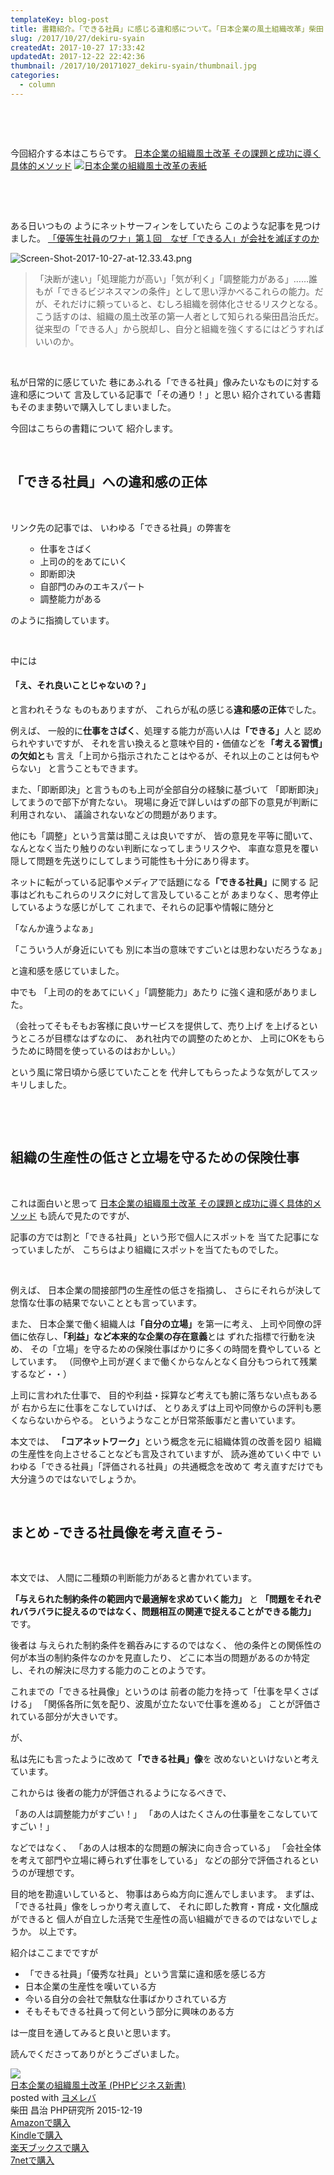 ```yaml
---
templateKey: blog-post
title: 書籍紹介。「できる社員」に感じる違和感について。「日本企業の風土組織改革」柴田 昌治
slug: /2017/10/27/dekiru-syain
createdAt: 2017-10-27 17:33:42
updatedAt: 2017-12-22 22:42:36
thumbnail: /2017/10/20171027_dekiru-syain/thumbnail.jpg
categories:
  - column
---
```


&nbsp;

&nbsp;

今回紹介する本はこちらです。
<a href="http://amzn.to/2hd3wXe">日本企業の組織風土改革 その課題と成功に導く具体的メソッド</a>
<a href="https://www.amazon.co.jp/dp/B019OQ2HR4/ref=as_li_ss_il?_encoding=UTF8&amp;btkr=1&amp;linkCode=li2&amp;tag=llg01-22&amp;linkId=8105d69f6b1235cc782bceb79338695a" target="_blank" rel="noopener noreferrer"><img src="//ws-fe.amazon-adsystem.com/widgets/q?_encoding=UTF8&amp;ASIN=B019OQ2HR4&amp;Format=_SL160_&amp;ID=AsinImage&amp;MarketPlace=JP&amp;ServiceVersion=20070822&amp;WS=1&amp;tag=llg01-22" border="0" alt="日本企業の組織風土改革の表紙"/></a><img style="border: none !important; margin: 0px !important;" src="https://ir-jp.amazon-adsystem.com/e/ir?t=llg01-22&amp;l=li2&amp;o=9&amp;a=B019OQ2HR4" alt="" width="1" height="1" border="0" />

&nbsp;

&nbsp;

ある日いつもの
ようにネットサーフィンをしていたら
このような記事を見つけました。
<a href="http://shuchi.php.co.jp/the21/detail/2881">「優等生社員のワナ」第１回　なぜ「できる人」が会社を滅ぼすのか</a>

<img class="post-image" src="https://statics.ver-1-0.net/uploads/2017/10/20171027_dekiru-syain/Screen-Shot-2017-10-27-at-12.33.43.png" alt="Screen-Shot-2017-10-27-at-12.33.43.png"/>
<blockquote>「決断が速い」「処理能力が高い」「気が利く」「調整能力がある」……誰もが「できるビジネスマンの条件」として思い浮かべるこれらの能力。だが、それだけに頼っていると、むしろ組織を弱体化させるリスクとなる。こう話すのは、組織の風土改革の第一人者として知られる柴田昌治氏だ。従来型の「できる人」から脱却し、自分と組織を強くするにはどうすればいいのか。</blockquote>
&nbsp;

私が日常的に感じていた
巷にあふれる「できる社員」像みたいなものに対する違和感について
言及している記事で「その通り！」と思い
紹介されている書籍もそのまま勢いで購入してしまいました。

今回はこちらの書籍について
紹介します。

<div class="adsense-double-rect"></div>

&nbsp;
<h2 class="chapter">「できる社員」への違和感の正体</h2>
&nbsp;

リンク先の記事では、
いわゆる「できる社員」の弊害を
<ul>
 	<li style="list-style-type: none;">
<ul>
 	<li>仕事をさばく</li>
 	<li>上司の的をあてにいく</li>
 	<li>即断即決</li>
 	<li>自部門のみのエキスパート</li>
 	<li>調整能力がある</li>
</ul>
</li>
</ul>
のように指摘しています。

&nbsp;

中には
<h4>「え、それ良いことじゃないの？」</h4>
と言われそうな
ものもありますが、
これらが私の感じる<strong>違和感の正体</strong>でした。

例えば、
一般的に<strong>仕事をさばく</strong>、処理する能力が高い人は<strong>「できる」</strong>人と
認められやすいですが、
それを言い換えると意味や目的・価値などを<strong>「考える習慣」の欠如と</strong>も
言え「上司から指示されたことはやるが、それ以上のことは何もやらない」
と言うこともできます。

また、「即断即決」と言うものも上司が全部自分の経験に基づいて
「即断即決」してまうので部下が育たない。
現場に身近で詳しいはずの部下の意見が判断に利用されない、
議論されないなどの問題があります。

他にも「調整」という言葉は聞こえは良いですが、
皆の意見を平等に聞いて、なんとなく当たり触りのない判断になってしまうリスクや、
率直な意見を覆い隠して問題を先送りにしてしまう可能性も十分にあり得ます。

ネットに転がっている記事やメディアで話題になる<strong>「できる社員」</strong>に関する
記事はどれもこれらのリスクに対して言及していることが
あまりなく、思考停止しているような感じがして
これまで、それらの記事や情報に随分と

「なんか違うよなぁ」

「こういう人が身近にいても
別に本当の意味ですごいとは思わないだろうなぁ」

と違和感を感じていました。

中でも
「上司の的をあてにいく」「調整能力」あたり
に強く違和感がありました。

（会社ってそもそもお客様に良いサービスを提供して、売り上げ
を上げるというところが目標なはずなのに、
あれ社内での調整のためとか、
上司にOKをもらうために時間を使っているのはおかしい。）

という風に常日頃から感じていたことを
代弁してもらったような気がしてスッキリしました。

&nbsp;

&nbsp;
<h2 class="chapter">組織の生産性の低さと立場を守るための保険仕事</h2>
&nbsp;

これは面白いと思って
<a href="http://amzn.to/2hd3wXe">日本企業の組織風土改革 その課題と成功に導く具体的メソッド</a>
も読んで見たのですが、

記事の方では割と「できる社員」という形で個人にスポットを
当てた記事になっていましたが、
こちらはより組織にスポットを当てたものでした。

&nbsp;

例えば、
日本企業の間接部門の生産性の低さを指摘し、
さらにそれらが決して怠惰な仕事の結果でないこととも言っています。

また、
日本企業で働く組織人は<strong>「自分の立場」</strong>を第一に考え、
上司や同僚の評価に依存し、<strong>「利益」など本来的な企業の存在意義</strong>とは
ずれた指標で行動を決め、
その「立場」を守るための保険仕事ばかりに多くの時間を費やしている
としています。
（同僚や上司が遅くまで働くからなんとなく自分もつられて残業するなど・・）

上司に言われた仕事で、
目的や利益・採算など考えても腑に落ちない点もあるが
右から左に仕事をこなしていけば、
とりあえずは上司や同僚からの評判も悪くならないからやる。
というようなことが日常茶飯事だと書いています。

本文では、
<strong>「コアネットワーク」</strong>という概念を元に組織体質の改善を図り
組織の生産性を向上させることなども言及されていますが、
読み進めていく中で
いわゆる「できる社員」「評価される社員」の共通概念を改めて
考え直すだけでも大分違うのではないでしょうか。

&nbsp;
<h2 class="chapter">まとめ -できる社員像を考え直そう-</h2>
&nbsp;

本文では、
人間に二種類の判断能力があると書かれています。

<strong>「与えられた制約条件の範囲内で最適解を求めていく能力」</strong>
と
<strong>「問題をそれぞれバラバラに捉えるのではなく、問題相互の関連で捉えることができる能力」</strong>
です。

後者は
与えられた制約条件を鵜呑みにするのではなく、
他の条件との関係性の何が本当の制約条件なのかを見直したり、
どこに本当の問題があるのか特定し、それの解決に尽力する能力のことのようです。

これまでの「できる社員像」というのは
前者の能力を持って「仕事を早くさばける」
「関係各所に気を配り、波風が立たないで仕事を進める」
ことが評価されている部分が大きいです。

が、

私は先にも言ったように改めて<strong>「できる社員」像</strong>を
改めないといけないと考えています。

これからは
後者の能力が評価されるようになるべきで、

「あの人は調整能力がすごい！」
「あの人はたくさんの仕事量をこなしていてすごい！」

などではなく、
「あの人は根本的な問題の解決に向き合っている」
「会社全体を考えて部門や立場に縛られず仕事をしている」
などの部分で評価されるというのが理想です。

目的地を勘違いしていると、
物事はあらぬ方向に進んでしまいます。
まずは、「できる社員」像をしっかり考え直して、
それに即した教育・育成・文化醸成ができると
個人が自立した活発で生産性の高い組織ができるのではないでしょうか。
以上です。

紹介はここまでですが
<ul>
 	<li>「できる社員」「優秀な社員」という言葉に違和感を感じる方</li>
 	<li>日本企業の生産性を嘆いている方</li>
 	<li>今いる自分の会社で無駄な仕事ばかりされている方</li>
 	<li>そもそもできる社員って何という部分に興味のある方</li>
</ul>
は一度目を通してみると良いと思います。

読んでくださってありがとうございました。
<div class="cstmreba"><div class="booklink-box"><div class="booklink-image"><a href="http://www.amazon.co.jp/exec/obidos/asin/4569829740/llg01-22/" target="_blank" rel="nofollow" ><img src="https://images-fe.ssl-images-amazon.com/images/I/510WwA0rhEL._SL320_.jpg" style="border: none;" /></a></div><div class="booklink-info"><div class="booklink-name"><a href="http://www.amazon.co.jp/exec/obidos/asin/4569829740/llg01-22/" target="_blank" rel="nofollow" >日本企業の組織風土改革 (PHPビジネス新書)</a><div class="booklink-powered-date">posted with <a href="https://yomereba.com" rel="nofollow" target="_blank">ヨメレバ</a></div></div><div class="booklink-detail">柴田 昌治 PHP研究所 2015-12-19    </div><div class="booklink-link2"><div class="shoplinkamazon"><a href="http://www.amazon.co.jp/exec/obidos/asin/4569829740/llg01-22/" target="_blank" rel="nofollow" >Amazonで購入</a></div><div class="shoplinkkindle"><a href="http://www.amazon.co.jp/exec/obidos/ASIN/B019OQ2HR4/llg01-22/" target="_blank" rel="nofollow" >Kindleで購入</a></div><div class="shoplinkrakuten"><a href="https://hb.afl.rakuten.co.jp/hgc/163854b7.d97e8d5b.163854b8.3c41ae34/?pc=http%3A%2F%2Fbooks.rakuten.co.jp%2Frb%2F13523236%2F%3Fscid%3Daf_ich_link_urltxt%26m%3Dhttp%3A%2F%2Fm.rakuten.co.jp%2Fev%2Fbook%2F" target="_blank" rel="nofollow" >楽天ブックスで購入</a></div><div class="shoplinkseven"><a href="https://px.a8.net/svt/ejp?a8mat=2TXHHI+FDP7OQ+2N1Y+BW8O2&a8ejpredirect=http%3A%2F%2F7af-ent.omni7.jp%2Frelay%2Faffiliate%2FentranceProcess.do%3Furl%3Dhttp%253A%252F%252F7net.omni7.jp%252Fsearch%252F%253FsearchKeywordFlg%253D1%2526keyword%253D4-56-982974-6%252520%25257C%2525204-569-82974-6%252520%25257C%2525204-5698-2974-6%252520%25257C%2525204-56982-974-6%252520%25257C%2525204-569829-74-6%252520%25257C%2525204-5698297-4-6" target="_blank" rel="nofollow" >7netで購入</a><img border="0" width="1" height="1" src="https://www17.a8.net/0.gif?a8mat=2TXHHI+FDP7OQ+2N1Y+BW8O2" alt=""></div>            	  	  	  	</div></div><div class="booklink-footer"></div></div></div>
&nbsp;

<div class="adsense-double-rect"></div>
